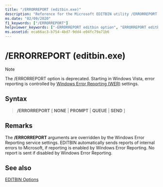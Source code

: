 ```yaml
---
title: "/ERRORREPORT (editbin.exe)"
description: "Reference for the Microsoft EDITBIN utility /ERRORREPORT command-line option."
ms.date: "02/09/2020"
f1_keywords: ["/ERRORREPORT"]
helpviewer_keywords: ["-ERRORREPORT editbin option", "ERRORREPORT editbin option", "/ERRORREPORT editbin option"]
ms.assetid: eca66ac3-b754-4bd7-9dd4-e04fc79a71b6
---
```

# /ERRORREPORT (editbin.exe)

> [!NOTE]
> The /ERRORREPORT option is deprecated. Starting in Windows Vista, error reporting is controlled by [Windows Error Reporting (WER)](/windows/win32/wer/windows-error-reporting) settings.

## Syntax

> **/ERRORREPORT** \[ **NONE** \| **PROMPT** \| **QUEUE** \| **SEND** ]

## Remarks

The **/ERRORREPORT** arguments are overridden by the Windows Error Reporting service settings. EDITBIN automatically sends reports of internal errors to Microsoft, if reporting is enabled by Windows Error Reporting. No report is sent if disabled by Windows Error Reporting.

## See also

[EDITBIN Options](editbin-options.md)
